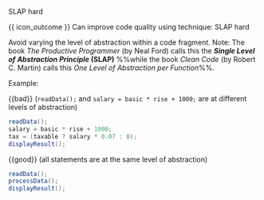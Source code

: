 <span id="title">SLAP hard</span>

<span id="prereqs"></span>

<span id="outcomes">{{ icon_outcome }} Can improve code quality using technique: SLAP hard </span>

<div id="body">

Avoid varying the level of <trigger trigger="click" for="modal:slap-abstraction">abstraction</trigger> within a code fragment.
Note: The book _The Productive Programmer_ (by Neal Ford) calls this the **_Single Level of Abstraction Principle_ (SLAP)** %%while the book _Clean Code_ (by Robert C. Martin) calls this _One Level of Abstraction per Function_%%.

<box>

Example:

{{bad}} (`readData();` and `salary = basic * rise + 1000;` are at different levels of abstraction)
```java
readData();
salary = basic * rise + 1000;
tax = (taxable ? salary * 0.07 : 0);
displayResult();
```

{{good}} (all statements are at the same level of abstraction)
```java
readData();
processData();
displayResult();
```

</box>

<modal large header="" id="modal:slap-abstraction">
  <include src="../../../../designFundamentals/abstraction/what/unit-inElsewhere-asFlat.md" boilerplate/>
</modal>


</div>

<div id="extras">
</div>
